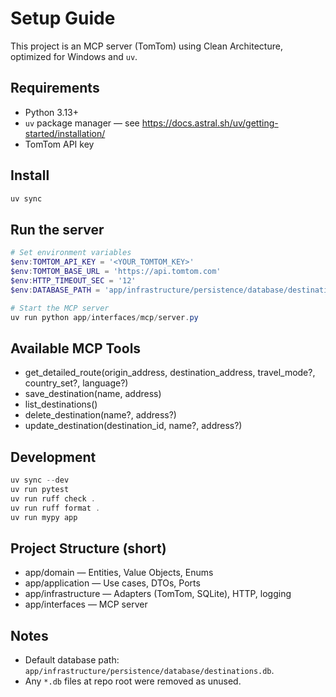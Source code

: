 # Setup Guide

This project is an MCP server (TomTom) using Clean Architecture, optimized for Windows and `uv`.

## Requirements
- Python 3.13+
- `uv` package manager — see https://docs.astral.sh/uv/getting-started/installation/
- TomTom API key

## Install
```powershell
uv sync
```

## Run the server
```powershell
# Set environment variables
$env:TOMTOM_API_KEY = '<YOUR_TOMTOM_KEY>'
$env:TOMTOM_BASE_URL = 'https://api.tomtom.com'
$env:HTTP_TIMEOUT_SEC = '12'
$env:DATABASE_PATH = 'app/infrastructure/persistence/database/destinations.db'

# Start the MCP server
uv run python app/interfaces/mcp/server.py
```

## Available MCP Tools
- get_detailed_route(origin_address, destination_address, travel_mode?, country_set?, language?)
- save_destination(name, address)
- list_destinations()
- delete_destination(name?, address?)
- update_destination(destination_id, name?, address?)

## Development
```powershell
uv sync --dev
uv run pytest
uv run ruff check .
uv run ruff format .
uv run mypy app
```

## Project Structure (short)
- app/domain — Entities, Value Objects, Enums
- app/application — Use cases, DTOs, Ports
- app/infrastructure — Adapters (TomTom, SQLite), HTTP, logging
- app/interfaces — MCP server

## Notes
- Default database path: `app/infrastructure/persistence/database/destinations.db`.
- Any `*.db` files at repo root were removed as unused.
